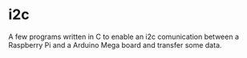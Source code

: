 i2c
===

A few programs written in C to enable an i2c comunication between a Raspberry Pi and a Arduino Mega board and transfer some data.
